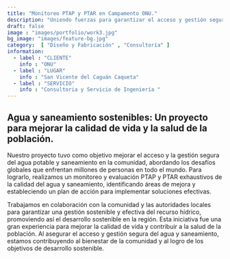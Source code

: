 ```yaml
---
title: "Monitoreo PTAP y PTAR en Campamento ONU."
description: "Uniendo fuerzas para garantizar el acceso y gestión segura del agua y saneamiento en la comunidad."
draft: false
image : "images/portfolio/work3.jpg"
bg_image: "images/feature-bg.jpg"
category:  [ "Diseño y Fabricación" , "Consultoría" ]
information:
  - label : "CLIENTE"
    info : "ONU"
  - label : "LUGAR"
    info : "San Vicente del Caguán Caqueta"
  - label : "SERVICIO"
    info : "Consultoria y Servicio de Ingeniería "
---
```


## Agua y saneamiento sostenibles: Un proyecto para mejorar la calidad de vida y la salud de la población.

Nuestro proyecto tuvo como objetivo mejorar el acceso y la gestión segura del agua potable y saneamiento en la comunidad, abordando los desafíos globales que enfrentan millones de personas en todo el mundo. Para lograrlo, realizamos un monitoreo y evaluación   PTAP y PTAR exhaustivos de la calidad del agua y saneamiento, identificando áreas de mejora y estableciendo un plan de acción para implementar soluciones efectivas.

Trabajamos en colaboración con la comunidad y las autoridades locales para garantizar una gestión sostenible y efectiva del recurso hídrico, promoviendo así el desarrollo sostenible en la región. Esta iniciativa fue una gran experiencia para mejorar la calidad de vida y contribuir a la salud de la población. Al asegurar el acceso y gestión segura del agua y saneamiento, estamos contribuyendo al bienestar de la comunidad y al logro de los objetivos de desarrollo sostenible.